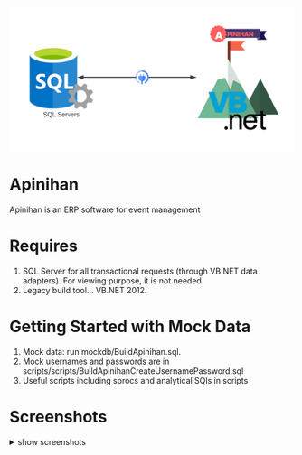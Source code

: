 ![Alt text](Apinihan.png)
# Apinihan
Apinihan is an ERP software for event management


# Requires
1. SQL Server for all transactional requests (through VB.NET data adapters). For viewing purpose, it is not needed
2. Legacy build tool... VB.NET 2012. 


# Getting Started with Mock Data
1. Mock data: run mockdb/BuildApinihan.sql.
2. Mock usernames and passwords are in scripts/scripts/BuildApinihanCreateUsernamePassword.sql
3. Useful scripts including sprocs and analytical SQls in scripts

# Screenshots
<details>
  <summary>show screenshots</summary>
  <img src="custForm.png" alt="customer form" width="50%" height="50%"/>
  <img src="search.png" alt="search functionality' login" width="50%" height="50%"/>
  <img src="executiveUI.png" alt="UI for executives" width="50%" height="50%"/>
  <img src="mmUI.png" alt="UI for middle managers" width="50%" height="50%"/>
  <img src="inventories.png" alt="equipments inventory" width="50%" height="50%"/>
  <img src="login.png" alt="login page" width="50%" height="50%"/>
</details>